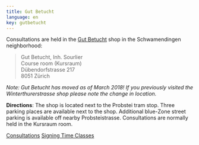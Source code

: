 ```yaml
---
title: Gut Betucht
language: en
key: gutbetucht
---
```


Consultations are held in the [Gut Betucht](http://www.gut-betucht.ch/) shop in the Schwamendingen neighborhood:

> Gut Betucht, Inh. Sourlier<br/>
> Course room (Kursraum)<br/>
> Dübendorfstrasse 217<br/>
> 8051 Zürich

*Note: Gut Betucht has moved as of March 2018! If you previously visited the Winterthurerstrasse shop please note the change in location.*

**Directions**: The shop is located next to the Probstei tram stop. Three parking places are available next to the shop. Additional blue-Zone street parking is available off nearby Probsteistrasse. Consultations are normally held in the Kursraum room.

<a href="{% link babywearing/index.html %}" role="button" class="btn btn-primary mb-1">Consultations</a>
<a href="{% link signingtime/index.html %}" role="button" class="btn btn-primary mb-1">Signing Time Classes</a>
